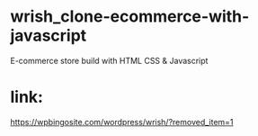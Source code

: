 # wrish_clone-ecommerce-with-javascript

E-commerce store build with HTML CSS & Javascript

# link:

https://wpbingosite.com/wordpress/wrish/?removed_item=1
